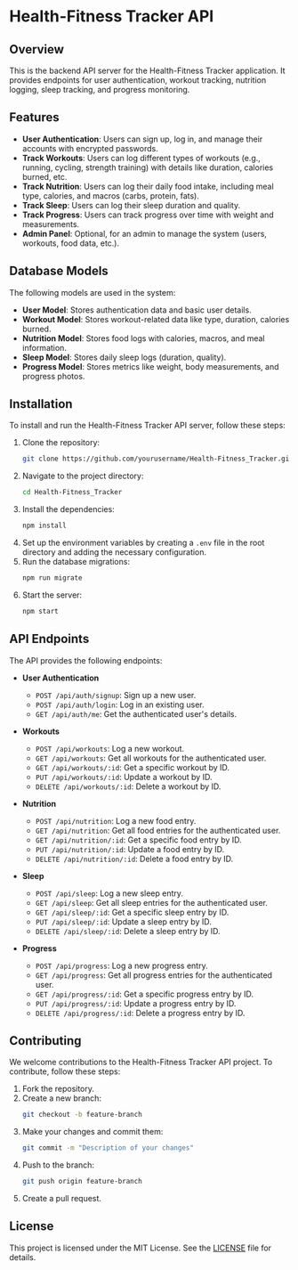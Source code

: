 # Health-Fitness Tracker API

## Overview

This is the backend API server for the Health-Fitness Tracker application. It provides endpoints for user authentication, workout tracking, nutrition logging, sleep tracking, and progress monitoring.

## Features

- **User Authentication**: Users can sign up, log in, and manage their accounts with encrypted passwords.
- **Track Workouts**: Users can log different types of workouts (e.g., running, cycling, strength training) with details like duration, calories burned, etc.
- **Track Nutrition**: Users can log their daily food intake, including meal type, calories, and macros (carbs, protein, fats).
- **Track Sleep**: Users can log their sleep duration and quality.
- **Track Progress**: Users can track progress over time with weight and measurements.
- **Admin Panel**: Optional, for an admin to manage the system (users, workouts, food data, etc.).

## Database Models

The following models are used in the system:

- **User Model**: Stores authentication data and basic user details.
- **Workout Model**: Stores workout-related data like type, duration, calories burned.
- **Nutrition Model**: Stores food logs with calories, macros, and meal information.
- **Sleep Model**: Stores daily sleep logs (duration, quality).
- **Progress Model**: Stores metrics like weight, body measurements, and progress photos.

## Installation

To install and run the Health-Fitness Tracker API server, follow these steps:

1. Clone the repository:
   ```bash
   git clone https://github.com/yourusername/Health-Fitness_Tracker.git
   ```
2. Navigate to the project directory:
   ```bash
   cd Health-Fitness_Tracker
   ```
3. Install the dependencies:
   ```bash
   npm install
   ```
4. Set up the environment variables by creating a `.env` file in the root directory and adding the necessary configuration.
5. Run the database migrations:
   ```bash
   npm run migrate
   ```
6. Start the server:
   ```bash
   npm start
   ```

## API Endpoints

The API provides the following endpoints:

- **User Authentication**

  - `POST /api/auth/signup`: Sign up a new user.
  - `POST /api/auth/login`: Log in an existing user.
  - `GET /api/auth/me`: Get the authenticated user's details.

- **Workouts**

  - `POST /api/workouts`: Log a new workout.
  - `GET /api/workouts`: Get all workouts for the authenticated user.
  - `GET /api/workouts/:id`: Get a specific workout by ID.
  - `PUT /api/workouts/:id`: Update a workout by ID.
  - `DELETE /api/workouts/:id`: Delete a workout by ID.

- **Nutrition**

  - `POST /api/nutrition`: Log a new food entry.
  - `GET /api/nutrition`: Get all food entries for the authenticated user.
  - `GET /api/nutrition/:id`: Get a specific food entry by ID.
  - `PUT /api/nutrition/:id`: Update a food entry by ID.
  - `DELETE /api/nutrition/:id`: Delete a food entry by ID.

- **Sleep**

  - `POST /api/sleep`: Log a new sleep entry.
  - `GET /api/sleep`: Get all sleep entries for the authenticated user.
  - `GET /api/sleep/:id`: Get a specific sleep entry by ID.
  - `PUT /api/sleep/:id`: Update a sleep entry by ID.
  - `DELETE /api/sleep/:id`: Delete a sleep entry by ID.

- **Progress**
  - `POST /api/progress`: Log a new progress entry.
  - `GET /api/progress`: Get all progress entries for the authenticated user.
  - `GET /api/progress/:id`: Get a specific progress entry by ID.
  - `PUT /api/progress/:id`: Update a progress entry by ID.
  - `DELETE /api/progress/:id`: Delete a progress entry by ID.

## Contributing

We welcome contributions to the Health-Fitness Tracker API project. To contribute, follow these steps:

1. Fork the repository.
2. Create a new branch:
   ```bash
   git checkout -b feature-branch
   ```
3. Make your changes and commit them:
   ```bash
   git commit -m "Description of your changes"
   ```
4. Push to the branch:
   ```bash
   git push origin feature-branch
   ```
5. Create a pull request.

## License

This project is licensed under the MIT License. See the [LICENSE](LICENSE) file for details.

<!-- ## Contact
For any questions or suggestions, please contact us at
